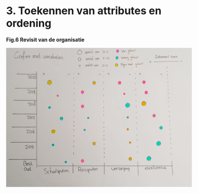 # 3. Toekennen van attributes en ordening

  
**Fig.6  Revisit van de organisatie**  

![](../.gitbook/assets/zonder-tekst.png)

